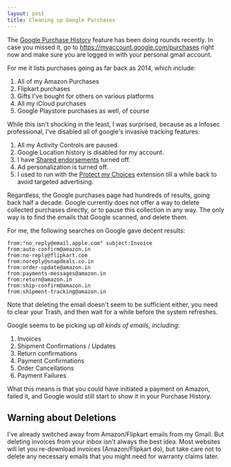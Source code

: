 ```yaml
---
layout: post
title: Cleaning up Google Purchases
---
```


The [Google Purchase History](https://www.cnbc.com/2019/05/17/google-gmail-tracks-purchase-history-how-to-delete-it.html) feature has been doing rounds recently. In case you missed it, go to <https://myaccount.google.com/purchases> right now and make sure you are logged in with your personal gmail account.

For me it lists purchases going as far back as 2014, which include:

1. All of my Amazon Purchases
2. Flipkart purchases
3. Gifts I've bought for others on various platforms
4. All my iCloud purchases
5. Google Playstore purchases as well, of course

While this isn't shocking in the least, I was surprised, because as a Infosec professional, I've disabled all of google's invasive tracking features:

1. All my Activity Controls are paused.
2. Google Location history is disabled for my account.
3. I have [Shared endorsements](https://myaccount.google.com/shared-endorsements) turned off.
4. Ad personalization is turned off.
5. I used to run with the [Protect my Choices](https://addons.mozilla.org/en-US/firefox/addon/protect-my-choices/) extension till a while back to avoid targeted advertising.

Regardless, the Google purchases page had hundreds of results, going back half a decade. Google currently does not offer a way to delete collected purchases directly, or to pause this collection in any way. The only way is to find the emails that Google scanned, and delete them.

For me, the following searches on Google gave decent results:

```
from:"no_reply@email.apple.com" subject:Invoice
from:auto-confirm@amazon.in
from:no-reply@flipkart.com
from:noreply@snapdeals.co.in
from:order-update@amazon.in
from:payments-messages@amazon.in
from:return@amazon.in
from:ship-confirm@amazon.in
from:shipment-tracking@amazon.in
```

Note that deleting the email doesn't seem to be sufficient either, you need to clear your Trash, and then wait for a while before the system refreshes.

Google seems to be picking up _all kinds of emails, including_:

1. Invoices
2. Shipment Confirmations / Updates
3. Return confirmations
4. Payment Confirmations
5. Order Cancellations
6. Payment Failures

What this means is that you could have initiated a payment on Amazon, failed it, and Google would still start to show it in your Purchase History.

## Warning about Deletions

I've already switched away from Amazon/Flipkart emails from my Gmail. But deleting invoices from your inbox isn't always the best idea. Most websites will let you re-download invoices (Amazon/Flipkart do), but take care not to delete any necessary emails that you might need for warranty claims later.
